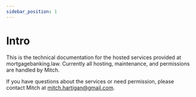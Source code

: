 ```yaml
---
sidebar_position: 1
---
```


# Intro

This is the technical documentation for the hosted services provided at mortgagebanking.law. Currently all hosting, maintenance, and permissions are handled by Mitch.

If you have questions about the services or need permission, please contact Mitch at mitch.hartigan@gmail.com.
